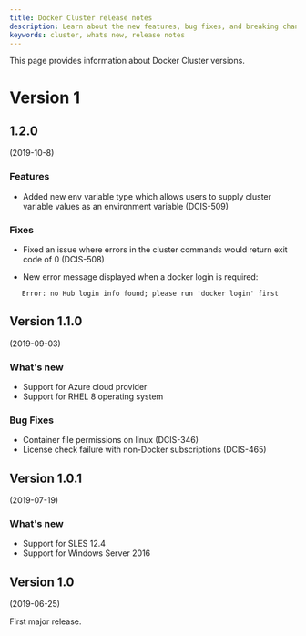 ```yaml
---
title: Docker Cluster release notes
description: Learn about the new features, bug fixes, and breaking changes for Docker Cluster.
keywords: cluster, whats new, release notes
---
```


This page provides information about Docker Cluster versions. 

# Version 1


## 1.2.0
(2019-10-8)

### Features

- Added new env variable type which allows users to supply cluster variable values as an environment variable (DCIS-509)

### Fixes

- Fixed an issue where errors in the cluster commands would return exit code of 0 (DCIS-508)

- New error message displayed when a docker login is required: 
```Checking for licenses on Docker Hub
   Error: no Hub login info found; please run 'docker login' first
```

## Version 1.1.0 
(2019-09-03)

### What's new

* Support for Azure cloud provider
* Support for RHEL 8 operating system

### Bug Fixes

* Container file permissions on linux (DCIS-346)
* License check failure with non-Docker subscriptions (DCIS-465)

## Version 1.0.1 
(2019-07-19)

### What's new

* Support for SLES 12.4
* Support for Windows Server 2016

## Version 1.0 
(2019-06-25)

First major release.
